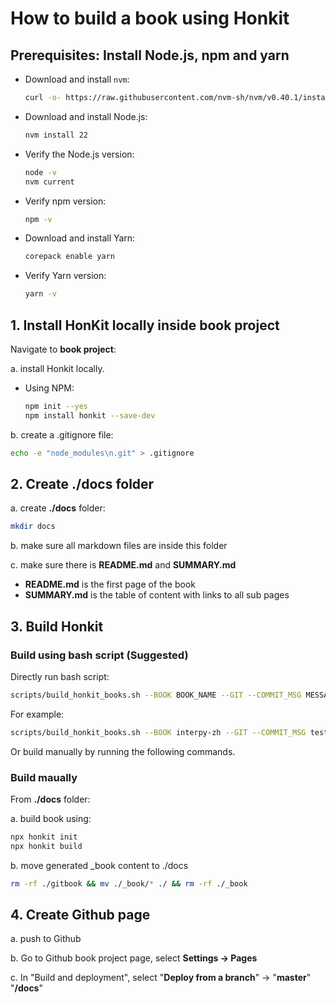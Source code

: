 # How to build a book using Honkit

## Prerequisites: Install Node.js, npm and yarn

- Download and install `nvm`:
  ```bash
  curl -o- https://raw.githubusercontent.com/nvm-sh/nvm/v0.40.1/install.sh | bash
  ```

- Download and install Node.js:
  ```bash
  nvm install 22
  ```

- Verify the Node.js version:
  ```bash
  node -v
  nvm current
  ```

- Verify npm version:
  ```bash
  npm -v
  ```

- Download and install Yarn:
  ```bash
  corepack enable yarn
  ```

- Verify Yarn version:
  ```bash
  yarn -v
  ```

## 1. Install HonKit locally inside book project

Navigate to **book project**:

a. install Honkit locally.

- Using NPM:
  ```bash
  npm init --yes
  npm install honkit --save-dev
  ```

b. create a .gitignore file:

```bash
echo -e "node_modules\n.git" > .gitignore
```


## 2. Create ./docs folder

a. create **./docs** folder:

```bash
mkdir docs
```

b. make sure all markdown files are inside this folder

c. make sure there is **README.md** and **SUMMARY.md**

- **README.md** is the first page of the book
- **SUMMARY.md** is the table of content with links to all sub pages


## 3. Build Honkit

### Build using bash script (Suggested)

Directly run bash script:
```bash
scripts/build_honkit_books.sh --BOOK BOOK_NAME --GIT --COMMIT_MSG MESSAGE
```

For example:
```bash
scripts/build_honkit_books.sh --BOOK interpy-zh --GIT --COMMIT_MSG test
```

Or build manually by running the following commands.

### Build maually

From **./docs** folder:

a. build book using:

```bash
npx honkit init
npx honkit build
```

b. move generated _book content to ./docs

```bash
rm -rf ./gitbook && mv ./_book/* ./ && rm -rf ./_book
```


## 4. Create Github page

a. push to Github

b. Go to Github book project page, select **Settings -> Pages**

c. In "Build and deployment", select "**Deploy from a branch**" -> "**master**" "**/docs**"
